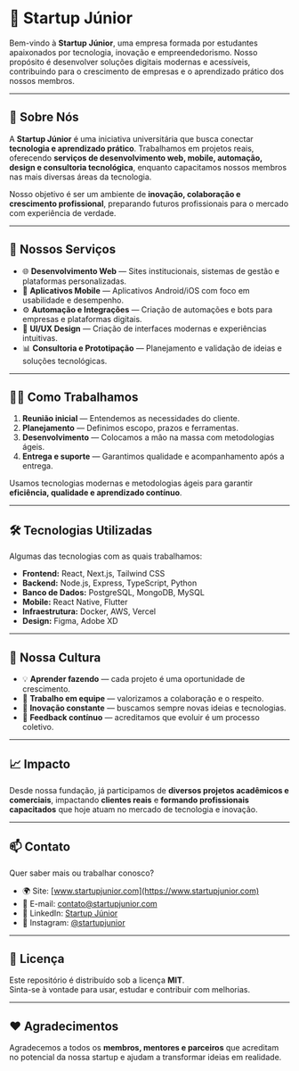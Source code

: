 # 🚀 Startup Júnior

Bem-vindo à **Startup Júnior**, uma empresa formada por estudantes apaixonados por tecnologia, inovação e empreendedorismo. Nosso propósito é desenvolver soluções digitais modernas e acessíveis, contribuindo para o crescimento de empresas e o aprendizado prático dos nossos membros.

---

## 🧠 Sobre Nós

A **Startup Júnior** é uma iniciativa universitária que busca conectar **tecnologia e aprendizado prático**. Trabalhamos em projetos reais, oferecendo **serviços de desenvolvimento web, mobile, automação, design e consultoria tecnológica**, enquanto capacitamos nossos membros nas mais diversas áreas da tecnologia.

Nosso objetivo é ser um ambiente de **inovação, colaboração e crescimento profissional**, preparando futuros profissionais para o mercado com experiência de verdade.

---

## 💼 Nossos Serviços

- 🌐 **Desenvolvimento Web** — Sites institucionais, sistemas de gestão e plataformas personalizadas.  
- 📱 **Aplicativos Mobile** — Aplicativos Android/iOS com foco em usabilidade e desempenho.  
- ⚙️ **Automação e Integrações** — Criação de automações e bots para empresas e plataformas digitais.  
- 🎨 **UI/UX Design** — Criação de interfaces modernas e experiências intuitivas.  
- 📊 **Consultoria e Prototipação** — Planejamento e validação de ideias e soluções tecnológicas.

---

## 👩‍💻 Como Trabalhamos

1. **Reunião inicial** — Entendemos as necessidades do cliente.  
2. **Planejamento** — Definimos escopo, prazos e ferramentas.  
3. **Desenvolvimento** — Colocamos a mão na massa com metodologias ágeis.  
4. **Entrega e suporte** — Garantimos qualidade e acompanhamento após a entrega.  

Usamos tecnologias modernas e metodologias ágeis para garantir **eficiência, qualidade e aprendizado contínuo**.

---

## 🛠️ Tecnologias Utilizadas

Algumas das tecnologias com as quais trabalhamos:

- **Frontend:** React, Next.js, Tailwind CSS  
- **Backend:** Node.js, Express, TypeScript, Python  
- **Banco de Dados:** PostgreSQL, MongoDB, MySQL  
- **Mobile:** React Native, Flutter  
- **Infraestrutura:** Docker, AWS, Vercel  
- **Design:** Figma, Adobe XD  

---

## 🌱 Nossa Cultura

- 💡 **Aprender fazendo** — cada projeto é uma oportunidade de crescimento.  
- 🤝 **Trabalho em equipe** — valorizamos a colaboração e o respeito.  
- 🚀 **Inovação constante** — buscamos sempre novas ideias e tecnologias.  
- 💬 **Feedback contínuo** — acreditamos que evoluir é um processo coletivo.

---

## 📈 Impacto

Desde nossa fundação, já participamos de **diversos projetos acadêmicos e comerciais**, impactando **clientes reais** e **formando profissionais capacitados** que hoje atuam no mercado de tecnologia e inovação.

---

## 📫 Contato

Quer saber mais ou trabalhar conosco?

- 🌍 Site: [www.startupjunior.com](https://www.startupjunior.com)  
- 💌 E-mail: contato@startupjunior.com  
- 💼 LinkedIn: [Startup Júnior](https://linkedin.com/company/startupjunior)  
- 💬 Instagram: [@startupjunior](https://instagram.com/startupjunior)

---

## 🧾 Licença

Este repositório é distribuído sob a licença **MIT**.  
Sinta-se à vontade para usar, estudar e contribuir com melhorias.

---

## ❤️ Agradecimentos

Agradecemos a todos os **membros, mentores e parceiros** que acreditam no potencial da nossa startup e ajudam a transformar ideias em realidade.
